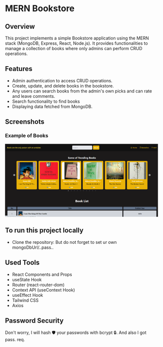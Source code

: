 # MERN Bookstore

## Overview

This project implements a simple Bookstore application using the MERN stack (MongoDB, Express, React, Node.js). It provides functionalities to manage a collection of books where only admins can perform CRUD operations.

## Features

- Admin authentication to access CRUD operations.
- Create, update, and delete books in the bookstore.
- Any users can search books from the admin's own picks and can rate and leave comments.
- Search functionality to find books
- Displaying data fetched from MongoDB.

## Screenshots

###  Example of Books

![Admin Dashboard](frontend/src/assets/Screenshot%202024-07-06%20004008.png)


## To run this project locally

- Clone the repository: But do not forget to set ur own mongoDbUrl/..pass..

## Used Tools

- React Components and Props
- useState Hook
- Router (react-router-dom)
- Context API (useContext Hook)
- useEffect Hook
- Tailwind CSS
- Axios

## Password Security

Don't worry, I will hash 🛡️ your passwords with bcrypt 🔒. 
And also I got pass. req.


